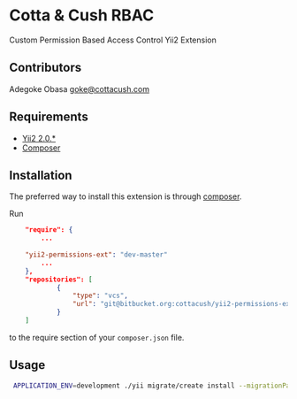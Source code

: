 Cotta & Cush RBAC
=================
Custom Permission Based Access Control Yii2 Extension


Contributors
------------
Adegoke Obasa <goke@cottacush.com>

Requirements
------------
* [Yii2 2.0.*](http://www.yiiframework.com/download/)
* [Composer](https://getcomposer.org/doc/00-intro.md#using-composer)


Installation
------------

The preferred way to install this extension is through [composer](http://getcomposer.org/download/).

Run

```json
    "require": {
        ...
        
    "yii2-permissions-ext": "dev-master"
        ...
    },
    "repositories": [
            {
                "type": "vcs",
                "url": "git@bitbucket.org:cottacush/yii2-permissions-ext.git"
            }
    ]
```

to the require section of your `composer.json` file.


Usage
-----
```bash
 APPLICATION_ENV=development ./yii migrate/create install --migrationPath=@vendor/yii2-permissions-ext/migrations
```